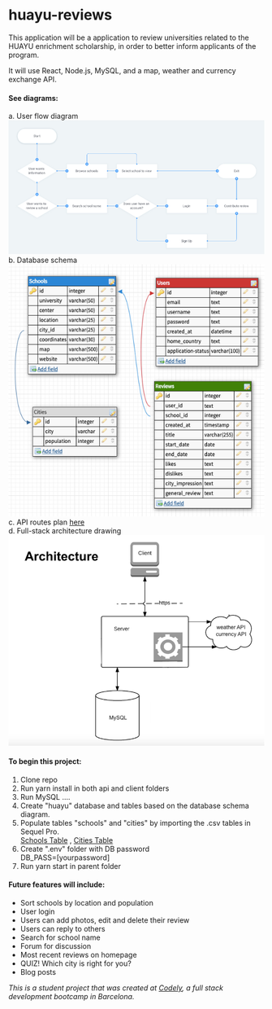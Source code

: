 # huayu-reviews

This application will be a application to review universities related to the HUAYU enrichment scholarship, in order to better inform applicants of the program. 

It will use React, Node.js, MySQL, and a map, weather and currency exchange API.

#### See diagrams:
a. User flow diagram 
![User Flow Diagram](/readme/userflow.png)<br>
b. Database schema 
![Database Schema](/readme/database.png)<br>
c. API routes plan [here](https://docs.google.com/document/d/1plGu1vT-Kkuqh5ah00hocxkKw2FdfHx9A2RVc7BiUuc/edit)<br>
d. Full-stack architecture drawing 
![Full-stack architecture drawing](/readme/architecture.png)<br>

#### To begin this project: 
1. Clone repo <br>
2. Run yarn install in both api and client folders <br>
3. Run MySQL …. 
4. Create "huayu" database and tables based on the database schema diagram. <br>
5. Populate tables "schools" and "cities" by importing the .csv tables in Sequel Pro. <br>
    [Schools Table](https://docs.google.com/spreadsheets/d/1FI84o7h2kZho0xvpw5f4r3-8LSXVAJrsnGgk33tVW7U/edit?usp=sharing) , [Cities Table](https://docs.google.com/spreadsheets/d/1Nga06CnlZ1_4TxYAL_edX3c2_k4hzNk4tO1iJyFkNmk/edit?usp=sharing) <br>
6. Create ".env" folder with DB password <br>
    DB_PASS=[yourpassword] <br>
7. Run yarn start in parent folder <br>

#### Future features will include:
- Sort schools by location and population
- User login 
- Users can add photos, edit and delete their review
- Users can reply to others
- Search for school name
- Forum for discussion 
- Most recent reviews on homepage
- QUIZ! Which city is right for you?
- Blog posts

 _This is a student project that was created at [Codely](http://codely.tech), a full stack development bootcamp in Barcelona._
